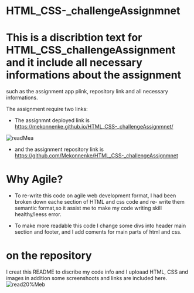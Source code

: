 # HTML_CSS-_challengeAssignmnet

# This is a discribtion text for HTML_CSS_challengeAssignment and it include all necessary informations about the assignment
   such as the assignment app plink,  repository link and all necessary informations.

   The assignment require two links: 
   
   * The assignmnt deployed link is https://mekonnenke.github.io/HTML_CSS-_challengeAssignmnet/
   
![readMea](https://user-images.githubusercontent.com/90818220/138577178-55d06d6d-24b8-4a08-88ff-c19d7c7f2042.jpg)

   * and the assignment repository link is https://github.com/Mekonnenke/HTML_CSS-_challengeAssignmnet
    

# Why  Agile?
 * To re-write this code on agile web development format, I had been broken down eache section of HTML and css code and re- write them semantic format,so it assist me to 
  make my code writing skill healthy/leess error. 

*  To make more readable this code I change some divs into header main section and footer,  and I add coments for main parts of html and css. 
# on the repository
 I creat this README to discribe my code info and I uploaad HTML, CSS and images
 in addition some screenshoots  and links are included here.  
 ![read20%Meb](https://user-images.githubusercontent.com/90818220/138577266-c9a39a47-b7e8-420b-9efe-3d2244681ec5.jpg)



 

  
